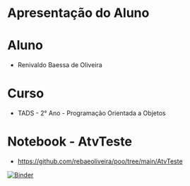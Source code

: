 # Apresentação do Aluno
# Aluno
+ Renivaldo Baessa de Oliveira
# Curso
+ TADS - 2° Ano - Programação Orientada a Objetos
# Notebook - AtvTeste
+ https://github.com/rebaeoliveira/poo/tree/main/AtvTeste

[![Binder](https://mybinder.org/badge_logo.svg)](https://mybinder.org/v2/gh/rebaeoliveira/poo/CABEÇA)
